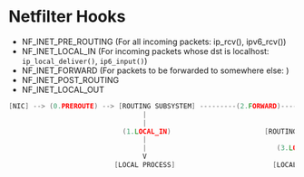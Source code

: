 # Netfilter Hooks
- NF_INET_PRE_ROUTING (For all incoming packets: ip_rcv(), ipv6_rcv())
- NF_INET_LOCAL_IN    (For incoming packets whose dst is localhost: `ip_local_deliver()`, `ip6_input()`)
- NF_INET_FORWARD     (For packets to be forwarded to somewhere else: )
- NF_INET_POST_ROUTING
- NF_INET_LOCAL_OUT

```c
[NIC] --> (0.PREROUTE) --> [ROUTING SUBSYSTEM] ---------(2.FORWARD)-------------(4.LOCAL_OUT)--->[NIC]
                                 |                                     ^
                                 |                                     |
                            (1.LOCAL_IN)                       [ROUTING SUBSYSTEM]
                                 |                                     |
                                 |                                (3.LOCAL_OUT)
                                 V                                     |  
                          [LOCAL PROCESS]                        [LOCAL_PROCESS]
                          
```
